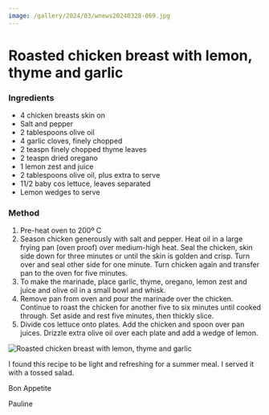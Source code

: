 ```yaml
---
image: /gallery/2024/03/wnews20240328-069.jpg
---
```


# Roasted chicken breast with lemon, thyme and garlic
<!--more-->
### Ingredients

- 4 chicken breasts skin on
- Salt and pepper
- 2 tablespoons olive oil
- 4 garlic cloves, finely chopped
- 2 teaspn finely chopped thyme leaves
- 2 teaspn dried oregano
- 1 lemon zest and juice
- 2 tablespoons olive oil, plus extra to serve
- 11/2 baby cos lettuce, leaves separated
- Lemon wedges to serve

### Method

1. Pre-heat oven to 200º C
2. Season chicken generously with salt and pepper. Heat oil in a large frying pan (oven proof) over medium-high heat. Seal the chicken, skin side down for three minutes or until the skin is golden and crisp. Turn over and seal other side for one minute. Turn chicken again and transfer pan to the oven for five minutes.
3. To make the marinade, place garlic, thyme, oregano, lemon zest and juice and olive oil in a small bowl and whisk.
4. Remove pan from oven and pour the marinade over the chicken. Continue to roast the chicken for another five to six minutes until cooked through. Set aside and rest five minutes, then thickly slice.
5. Divide cos lettuce onto plates. Add the chicken and spoon over pan juices. Drizzle extra olive oil over each plate and add a wedge of lemon.

![Roasted chicken breast with lemon, thyme and garlic](https://media.wnews.org.au/gallery/2024/03/wnews20240328-069.jpg)

I found this recipe to be light and refreshing for a summer meal. I served it with a tossed salad.

Bon Appetite

Pauline
